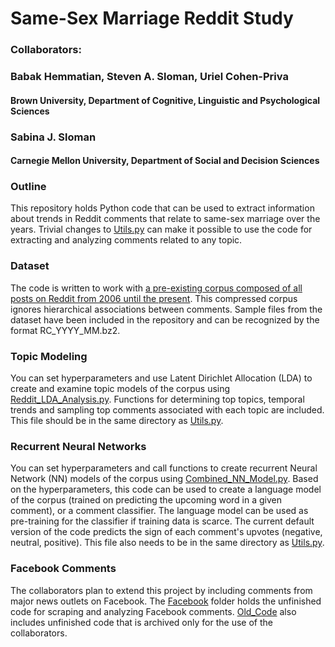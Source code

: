 # Same-Sex Marriage Reddit Study

### Collaborators: 
### Babak Hemmatian, Steven A. Sloman, Uriel Cohen-Priva
#### Brown University, Department of Cognitive, Linguistic and Psychological Sciences
### Sabina J. Sloman
#### Carnegie Mellon University, Department of Social and Decision Sciences

### Outline

This repository holds Python code that can be used to extract information about trends in Reddit comments that relate to same-sex marriage over the years. Trivial changes to [Utils.py](https://github.com/BabakHemmatian/Gay_Marriage_Corpus_Study/blob/master/Utils.py) can make it possible to use the code for extracting and analyzing comments related to any topic. 

### Dataset

The code is written to work with [a pre-existing corpus composed of all posts on Reddit from 2006 until the present](http://files.pushshift.io/reddit/comments/). This compressed corpus ignores hierarchical associations between comments. Sample files from the dataset have been included in the repository and can be recognized by the format RC_YYYY_MM.bz2. 

### Topic Modeling

You can set hyperparameters and use Latent Dirichlet Allocation (LDA) to create and examine topic models of the corpus using [Reddit_LDA_Analysis.py](https://github.com/BabakHemmatian/Gay_Marriage_Corpus_Study/blob/master/Reddit_LDA_Analysis.py). Functions for determining top topics, temporal trends and sampling top comments associated with each topic are included. This file should be in the same directory as [Utils.py](https://github.com/BabakHemmatian/Gay_Marriage_Corpus_Study/blob/master/Utils.py). 

### Recurrent Neural Networks

You can set hyperparameters and call functions to create recurrent Neural Network (NN) models of the corpus using [Combined_NN_Model.py](https://github.com/BabakHemmatian/Gay_Marriage_Corpus_Study/blob/master/Combined_NN_Model.py). Based on the hyperparameters, this code can be used to create a language model of the corpus (trained on predicting the upcoming word in a given comment), or a comment classifier. The language model can be used as pre-training for the classifier if training data is scarce. The current default version of the code predicts the sign of each comment's upvotes (negative, neutral, positive). This file also needs to be in the same directory as [Utils.py](https://github.com/BabakHemmatian/Gay_Marriage_Corpus_Study/blob/master/Utils.py).

### Facebook Comments

The collaborators plan to extend this project by including comments from major news outlets on Facebook. The [Facebook](https://github.com/BabakHemmatian/Gay_Marriage_Corpus_Study/tree/master/Facebook) folder holds the unfinished code for scraping and analyzing Facebook comments. [Old_Code](https://github.com/BabakHemmatian/Gay_Marriage_Corpus_Study/tree/master/Old_Code) also includes unfinished code that is archived only for the use of the collaborators.
